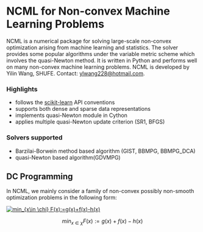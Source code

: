 <script src="https://cdn.mathjax.org/mathjax/latest/MathJax.js?config=TeX-AMS-MML_HTMLorMML" type="text/javascript"></script>

<script type="text/x-mathjax-config">   MathJax.Hub.Config({     tex2jax: {       inlineMath: [ ['$','$'], ["\\(","\\)"] ],       processEscapes: true     }   }); </script>

# NCML for Non-convex Machine Learning Problems

NCML is a numerical package for solving large-scale non-convex optimization arising from machine learning and statistics. The solver provides some popular algorithms under the variable metric scheme which involves the quasi-Newton method. It is written in Python and performs well on many non-convex machine learning problems. NCML is developed by Yilin Wang, SHUFE. Contact: ylwang228@hotmail.com.

### Highlights

- follows the [scikit-learn](https://github.com/scikit-learn/scikit-learn) API conventions
- supports both dense and sparse data representations
- implements quasi-Newton module in Cython
- applies multiple quasi-Newton update criterion (SR1, BFGS)

### Solvers supported

- Barzilai-Borwein method based algorithm (GIST, BBMPG, BBMPG_DCA)
- quasi-Newton based algorithm(GDVMPG)



## DC Programming

In NCML, we mainly consider a family of non-convex possibly non-smooth optimization problems in the following form:

<a href="https://www.codecogs.com/eqnedit.php?latex=min_{x\in&space;\chi}&space;F(x):=g(x)&plus;f(x)-h(x)" target="_blank"><img src="https://latex.codecogs.com/gif.latex?min_{x\in&space;\chi}&space;F(x):=g(x)&plus;f(x)-h(x)" title="min_{x\in \chi} F(x):=g(x)+f(x)-h(x)" /></a>

$$min_{x\in \chi} F(x):=g(x)+f(x)-h(x)$$

